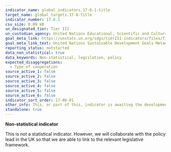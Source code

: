 ```yaml
---
indicator_name: global_indicators.17-6-1-title
target_name: global_targets.17-6-title
indicator_number: 17.6.1
csv_size: 0.09 kB
un_designated_tier: Tier III
un_custodian_agency: United Nations Educational, Scientific and Cultural Organization - Institute for Statistics (UNESCO-UIS)
goal_meta_link: https://unstats.un.org/sdgs/tierIII-indicators/files/Tier3-17-06-01.pdf
goal_meta_link_text: United Nations Sustainable Development Goals Metadata (PDF 4.0 MB)
reporting_status: notstarted
data_non_statistical: true
data_keywords: Non-statistical, legislation, policy
expected_disaggregations:
  - Type of cooperation
source_active_1: false
source_active_2: false
source_active_3: false
source_active_4: false
source_active_5: false
source_active_6: false
indicator_sort_order: 17-06-01
other_info: This, or part of this, indicator is awaiting the development of internationally established methodology and standards (classified by the UN as tier 3). Data follows the UN specification for this indicator. 
standalone: true
---
```

**Non-statistical indicator**               

This is not a statistical indicator. However, we will collaborate with the policy lead in the UK so that we are able to link to the relevant legislative framework.
